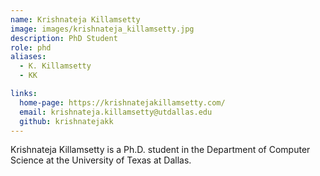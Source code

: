 ```yaml
---
name: Krishnateja Killamsetty 
image: images/krishnateja_killamsetty.jpg
description: PhD Student
role: phd
aliases:
  - K. Killamsetty
  - KK

links:
  home-page: https://krishnatejakillamsetty.com/
  email: krishnateja.killamsetty@utdallas.edu
  github: krishnatejakk
---
```


Krishnateja Killamsetty is a Ph.D. student in the Department of Computer Science at the University of Texas at Dallas.

